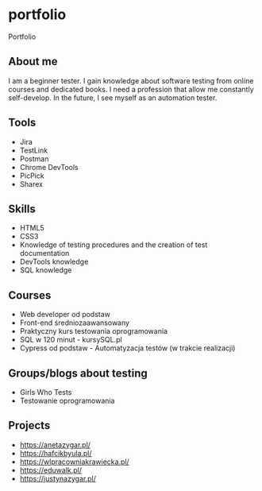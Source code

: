 # portfolio
Portfolio

## About me
I am a beginner tester. I gain knowledge about software testing from online courses and dedicated books. I need a profession that allow me constantly self-develop. In the future, I see myself as an automation tester.

## Tools
* Jira
* TestLink
* Postman
* Chrome DevTools
* PicPick
* Sharex
  

## Skills
* HTML5
* CSS3
* Knowledge of testing procedures and the creation of test documentation
* DevTools knowledge
* SQL knowledge

## Courses
* Web developer od podstaw
* Front-end średniozaawansowany
* Praktyczny kurs testowania oprogramowania
* SQL w 120 minut - kursySQL.pl
* Cypress od podstaw - Automatyzacja testów (w trakcie realizacji)

## Groups/blogs about testing
* Girls Who Tests
* Testowanie oprogramowania


## Projects
* https://anetazygar.pl/
* https://hafcikbyula.pl/
* https://wlpracowniakrawiecka.pl/
* https://eduwalk.pl/
* https://justynazygar.pl/


